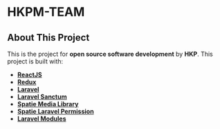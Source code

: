 # HKPM-TEAM

## About This Project

This is the project for **open source software development** by **HKP**. This project is built with:

- **[ReactJS](https://laravel.com/)**
- **[Redux](https://redux.js.org/)**
- **[Laravel](https://laravel.com/)**
- **[Laravel Sanctum](https://github.com/laravel/sanctum/)**
- **[Spatie Media Library](https://spatie.be/docs/laravel-medialibrary/v9/introduction)**
- **[Spatie Laravel Permission](https://spatie.be/docs/laravel-permission/v5/introduction)**
- **[Laravel Modules](https://nwidart.com/laravel-modules/v6/introduction)**
